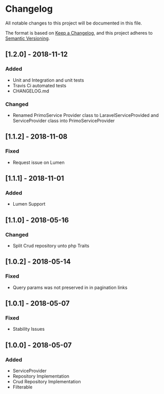# Changelog
All notable changes to this project will be documented in this file.

The format is based on [Keep a Changelog](https://keepachangelog.com/en/1.0.0/),
and this project adheres to [Semantic Versioning](https://semver.org/spec/v2.0.0.html).

## [1.2.0] - 2018-11-12
### Added
- Unit and Integration and unit tests
- Travis Ci automated tests
- CHANGELOG.md
### Changed
- Renamed PrimoService Provider class to LaravelServiceProvided and ServiceProvider class into PrimoServiceProvider

## [1.1.2] - 2018-11-08
### Fixed
- Request issue on Lumen

## [1.1.1] - 2018-11-01
### Added
- Lumen Support

## [1.1.0] - 2018-05-16
### Changed
- Split Crud repository unto php Traits

## [1.0.2] - 2018-05-14
### Fixed
- Query params was not preserved in in pagination links

## [1.0.1] - 2018-05-07
### Fixed
- Stability Issues

## [1.0.0] - 2018-05-07
### Added
- ServiceProvider
- Repository Implementation
- Crud Repository Implementation
- Filterable